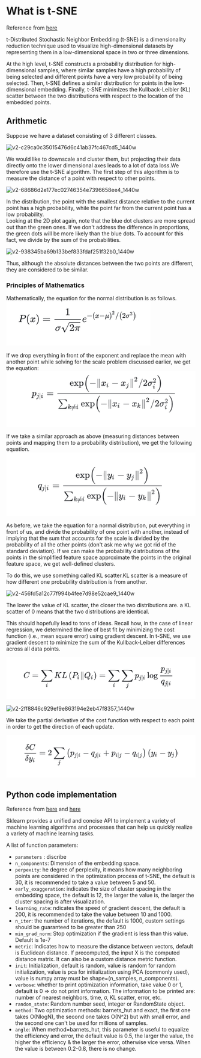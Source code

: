 # What is t-SNE
Reference from [here](https://zhuanlan.zhihu.com/p/148170862)

t-Distributed Stochastic Neighbor Embedding (t-SNE) is a dimensionality reduction technique used to visualize high-dimensional datasets by representing them in a low-dimensional space in two or three dimensions.  

At the high level, t-SNE constructs a probability distribution for high-dimensional samples, where similar samples have a high probability of being selected and different points have a very low probability of being selected. Then, t-SNE defines a similar distribution for points in the low-dimensional embedding. Finally, t-SNE minimizes the Kullback-Leibler (KL) scatter between the two distributions with respect to the location of the embedded points.

##  Arithmetic

Suppose we have a dataset consisting of 3 different classes.  

![v2-c29ca0c35015476d6c41ab37fc467cd5_1440w](https://github.com/user-attachments/assets/e49d9e1c-a338-458d-b67d-6f17aae1f93c)

We would like to downscale and cluster them, but projecting their data directly onto the lower dimensional axes leads to a lot of data loss.We therefore use the t-SNE algorithm. The first step of this algorithm is to measure the distance of a point with respect to other points.  

![v2-68686d2e177ec02746354e7396658ee4_1440w](https://github.com/user-attachments/assets/9e574c46-7ee2-41ee-ac1b-bd32cc90e775)

In the distribution, the point with the smallest distance relative to the current point has a high probability, while the point far from the current point has a low probability.  
Looking at the 2D plot again, note that the blue dot clusters are more spread out than the green ones. If we don't address the difference in proportions, the green dots will be more likely than the blue dots. To account for this fact, we divide by the sum of the probabilities.  

![v2-938345ba69b133bef833fdaf251f32b0_1440w](https://github.com/user-attachments/assets/c39a71f2-23a2-4cd5-a24f-abe8f0f71920)

Thus, although the absolute distances between the two points are different, they are considered to be similar.

### Principles of Mathematics
Mathematically, the equation for the normal distribution is as follows.  
![1](images/a1.png)

If we drop everything in front of the exponent and replace the mean with another point while solving for the scale problem discussed earlier, we get the equation:  
![2](images/a2.png)  

If we take a similar approach as above (measuring distances between points and mapping them to a probability distribution), we get the following equation.  
![3](images/a3.png)  


As before, we take the equation for a normal distribution, put everything in front of us, and divide the probability of one point with another, instead of implying that the sum that accounts for the scale is divided by the probability of all the other points (don't ask me why we got rid of the standard deviation). If we can make the probability distributions of the points in the simplified feature space approximate the points in the original feature space, we get well-defined clusters.

To do this, we use something called KL scatter.KL scatter is a measure of how different one probability distribution is from another.

![v2-456fd5a12c77f994b4fee7d98e52cae9_1440w](https://github.com/user-attachments/assets/7d5db1cc-0b5f-4031-8904-c6608e31f563)

The lower the value of KL scatter, the closer the two distributions are. a KL scatter of 0 means that the two distributions are identical.

This should hopefully lead to tons of ideas. Recall how, in the case of linear regression, we determined the line of best fit by minimizing the cost function (i.e., mean square error) using gradient descent. In t-SNE, we use gradient descent to minimize the sum of the Kullback-Leiber differences across all data points.

![4](images/a4.png)  

![v2-2ff8846c929ef9e863194e2eb47f8357_1440w](https://github.com/user-attachments/assets/cc088889-c081-4d6b-b168-79aa81b49d50)

We take the partial derivative of the cost function with respect to each point in order to get the direction of each update.

![5](images/a5.png)  


## Python code implementation

Reference from [here](https://blog.csdn.net/haoji007/article/details/94962952) and  [here](https://www.cnblogs.com/PythonLearner/p/12903615.html)

Sklearn provides a unified and concise API to implement a variety of machine learning algorithms and processes that can help us quickly realize a variety of machine learning tasks.  

A list of function parameters:
- `parameters` : discribe
- `n_components`: Dimension of the embedding space.
- `perpexity`: he degree of perplexity, it means how many neighboring points are considered in the optimization process of t-SNE, the default is 30, it is recommended to take a value between 5 and 50.
- `early_exaggeration`: indicates the size of cluster spacing in the embedding space, the default is 12, the larger the value is, the larger the cluster spacing is after visualization.
- `learning_rate`: ndicates the speed of gradient descent, the default is 200, it is recommended to take the value between 10 and 1000.
- `n_iter`: the number of iterations, the default is 1000, custom settings should be guaranteed to be greater than 250
- `min_grad_norm`: Stop optimization if the gradient is less than this value. Default is 1e-7
- `metric`: Indicates how to measure the distance between vectors, default is Euclidean distance. If precomputed, the input X is the computed distance matrix. It can also be a custom distance metric function.
- `init`: Initialization, default is random, value is random for random initialization, value is pca for initialization using PCA (commonly used), value is numpy array must be shape=(n_samples, n_components).
- `verbose`: whether to print optimization information, take value 0 or 1, default is 0 => do not print information. The information to be printed are: number of nearest neighbors, time, σ, KL scatter, error, etc.
- `random_state`: Random number seed, integer or RandomState object.
- `method`: Two optimization methods: barnets_hut and exact, the first one takes O(NlogN), the second one takes O(N^2) but with small error, and the second one can't be used for millions of samples.
- `angle`: When method=barnets_hut, this parameter is useful to equalize the efficiency and error, the default value is 0.5, the larger the value, the higher the efficiency & the larger the error, otherwise vice versa. When the value is between 0.2-0.8, there is no change.

